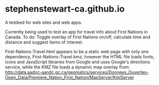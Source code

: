 # stephenstewart-ca.github.io
A testbed for web sites and web apps.

Currently being used to test an app for travel info about First Nations in Canada. 
To do: Toggle overlay of First Nations on/off, calculate time and distance and suggest items of interest. 

First-Nations-Travel.html appears to be a static web page with only one dependency, First-Nations-Travel.kmz, however the HTML file loads fonts, icons and JavaScript libraries from Google and uses Google's directions service, while the KMZ file loads a dynamic map overlay from: http://data.aadnc-aandc.gc.ca/geomatics/services/Donnees_Ouvertes-Open_Data/Premiere_Nation_First_Nation/MapServer/KmlServer
